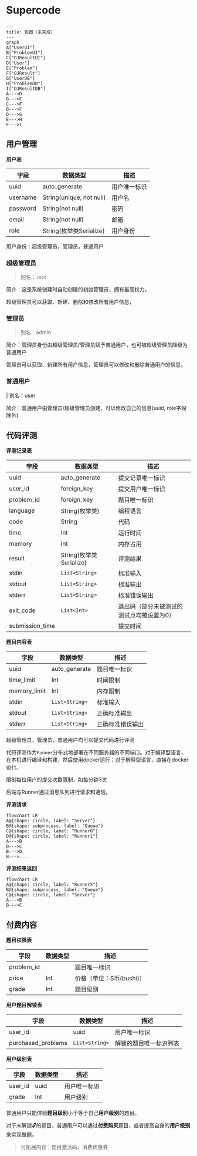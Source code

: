 # Supercode

```mermaid
---
title: 包图（未完成）
---
graph
A["UserUI"]
B["ProblemUI"]
C["OJResultUI"]
D["User"]
E["Problem"]
F["OJResult"]
G["UserDB"]
H["ProblemDB"]
I["OJResultDB"]
A--->D
B--->E
C--->F
B--->F
D--->G
E--->H
F--->I
```

## 用户管理

**用户表**

| 字段     | 数据类型                 | 描述         |
| -------- | ------------------------ | ------------ |
| uuid     | auto_generate            | 用户唯一标识 |
| username | String(unique, not null) | 用户名       |
| password | String(not null)         | 密码         |
| email    | String(not null)         | 邮箱         |
| role     | String(枚举类Serialize)  | 用户身份     |

用户身份：超级管理员，管理员，普通用户

### 超级管理员

> 别名：`root`

简介：这是系统创建时自动创建的初始管理员，拥有最高权力。

超级管理员可以获取、新建、删除和修改所有用户信息，

### 管理员

> 别名：admin

简介：管理员身份由超级管理员/管理员赋予普通用户，也可被超级管理员降级为普通用户

管理员可以获取、新建所有用户信息，管理员可以修改和删除普通用户的信息。

### 普通用户

| 别名：user

简介：普通用户由管理员/超级管理员创建，可以修改自己的信息(uuid, role字段除外)

## 代码评测

**评测记录表**

| 字段            | 数据类型                | 描述                                      |
| --------------- | ----------------------- | ----------------------------------------- |
| uuid            | auto_generate           | 提交记录唯一标识                          |
| user_id         | foreign_key             | 提交用户唯一标识                          |
| problem_id      | foreign_key             | 题目唯一标识                              |
| language        | String(枚举类)          | 编程语言                                  |
| code            | String                  | 代码                                      |
| time            | Int                     | 运行时间                                  |
| memory          | Int                     | 内存占用                                  |
| result          | String(枚举类Serialize) | 评测结果                                  |
| stdin           | `List<String>`          | 标准输入                                  |
| stdout          | `List<String>`          | 标准输出                                  |
| stderr          | `List<String>`          | 标准错误输出                              |
| exit_code       | `List<Int>`             | 退出码（部分未被测试的测试点均被设置为0） |
| submission_time |                         | 提交时间                                  |

**题目内容表**

| 字段         | 数据类型       | 描述             |
| ------------ | -------------- | ---------------- |
| uuid         | auto_generate  | 题目唯一标识     |
| time_limit   | Int            | 时间限制         |
| memory_limit | Int            | 内存限制         |
| stdin        | `List<String>` | 标准输入         |
| stdout       | `List<String>` | 正确标准输出     |
| stderr       | `List<String>` | 正确标准错误输出 |

超级管理员，管理员，普通用户均可以提交代码进行评测

代码评测作为`Runner`分布式地部署在不同服务器的不同端口。对于编译型语言，在本机进行编译和构建，然后使用docker运行；对于解释型语言，直接在docker运行。

限制每位用户的提交次数限制，如每分钟3次

后端与Runner通过消息队列进行请求和通信。

**评测请求**

```mermaid
flowchart LR
A@{shape: circle, label: "Server"}
B@{shape: subprocess, label: "Queue"}
C@{shape: circle, label: "Runner0"}
D@{shape: circle, label: "Runner1"}
A--->B
B--->C
B--->D
B--->...
```

**评测结果返回**

```mermaid
flowchart LR
A@{shape: circle, label: "RunnerX"}
B@{shape: subprocess, label: "Queue"}
C@{shape: circle, label: "Server"}
A--->B
B--->C
```

## 付费内容

**题目权限表**

| 字段       | 数据类型 | 描述                     |
| ---------- | -------- | ------------------------ |
| problem_id |          | 题目唯一标识             |
| price      | Int      | 价格（单位：S币(bushi)） |
| grade      | Int      | 题目级别                 |

**用户题目解锁表**

| 字段               | 数据类型       | 描述                   |
| ------------------ | -------------- | ---------------------- |
| user_id            | uuid           | 用户唯一标识           |
| purchased_problems | `List<String>` | 解锁的题目唯一标识列表 |

**用户级别表**

| 字段    | 数据类型 | 描述         |
| ------- | -------- | ------------ |
| user_id | uuid     | 用户唯一标识 |
| grade   | Int      | 用户级别     |

普通用户只能体验**题目级别**小于等于自己**用户级别**的题目。

对于未解锁🔓的题目，普通用户可以通过**付费购买**题目，或者提高自身的**用户级别**来实现做题。

> 可拓展内容：题目激活码，消费优惠券
